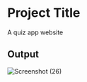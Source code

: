 # Project Title
A quiz app website
## Output
![Screenshot (26)](https://github.com/anshulbudhwal/javascript_projects/assets/72787705/026a353f-bcf0-43ef-9bb0-ef7c58e23688)

